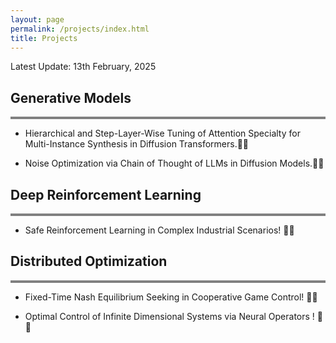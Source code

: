 ```yaml
---
layout: page
permalink: /projects/index.html
title: Projects
---
```


Latest Update: 13th February, 2025


## Generative Models
<div style="border-top: 4px solid gray;"></div>

- Hierarchical and Step-Layer-Wise Tuning of Attention Specialty for Multi-Instance Synthesis in Diffusion Transformers.🚀🚀

- Noise Optimization via Chain of Thought of LLMs in Diffusion Models.🚀🚀


## Deep Reinforcement Learning
<div style="border-top: 4px solid gray;"></div>

- Safe Reinforcement Learning in Complex Industrial Scenarios! 🚀🚀


## Distributed Optimization
<div style="border-top: 4px solid gray;"></div>

- Fixed-Time Nash Equilibrium Seeking in Cooperative Game Control! 🚀🚀

- Optimal Control of Infinite Dimensional Systems via Neural Operators ! 🚀🚀